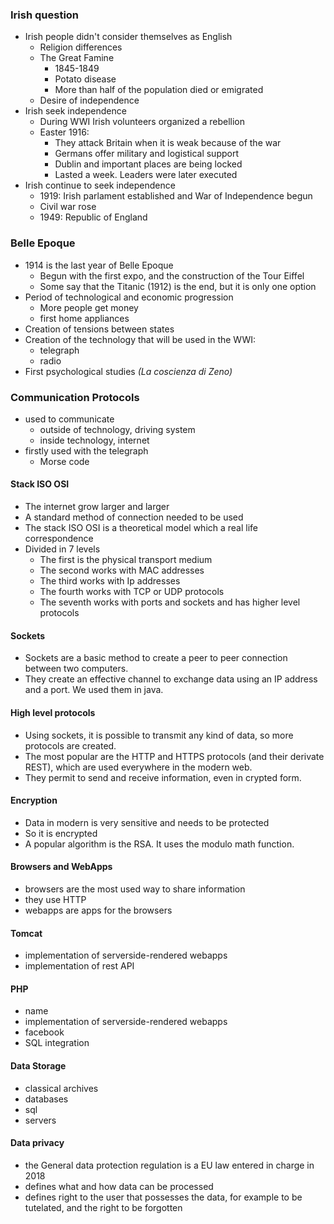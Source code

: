 ### Irish question
- Irish people didn't consider themselves as English
	- Religion differences
	- The Great Famine 
		- 1845-1849
		- Potato disease
		- More than half of the population died or emigrated
	- Desire of independence
- Irish seek independence 
	- During WWI Irish volunteers organized a rebellion
	- Easter 1916:
		- They attack Britain when it is weak because of the war
		- Germans offer military and logistical support
		- Dublin and important places are being locked
		- Lasted a week. Leaders were later executed
- Irish continue to seek independence
	- 1919: Irish parlament established and War of Independence begun
	- Civil war rose
	- 1949: Republic of England

### Belle Epoque
- 1914 is the last year of Belle Epoque
	- Begun with the first expo, and the construction of the Tour Eiffel
	- Some say that the Titanic (1912) is the end, but it is only one option
- Period of technological and economic progression
	- More people get money
	- first home appliances
- Creation of tensions between states
- Creation of the technology that will be used in the WWI:
	- telegraph
	- radio
- First psychological studies *(La coscienza di Zeno)*

### Communication Protocols
- used to communicate
	- outside of technology, driving system
	- inside technology, internet
- firstly used with the telegraph
	- Morse code

#### Stack ISO OSI
- The internet grow larger and larger
- A standard method of connection needed to be used
- The stack ISO OSI is a theoretical model which a real life correspondence
- Divided in 7 levels
	- The first is the physical transport medium
	- The second works with MAC addresses
	- The third works with Ip addresses
	- The fourth works with TCP or UDP protocols
	- The seventh works with ports and sockets and has higher level protocols

#### Sockets
- Sockets are a basic method to create a peer to peer connection between two computers.
- They create an effective channel to exchange data using an IP address and a port.
We used them in java.

#### High level protocols
- Using sockets, it is possible to transmit any kind of data, so more protocols are created. 
- The most popular are the HTTP and HTTPS protocols (and their derivate REST), which are used everywhere in the modern web.
- They permit to send and receive information, even in crypted form.

#### Encryption
- Data in modern is very sensitive and needs to be protected
- So it is encrypted
- A popular algorithm is the RSA. It uses the modulo math function.

#### Browsers and WebApps
- browsers are the most used way to share information
- they use HTTP
- webapps are apps for the browsers

#### Tomcat
- implementation of serverside-rendered webapps
- implementation of rest API

#### PHP
- name
- implementation of serverside-rendered webapps
- facebook
- SQL integration

#### Data Storage
- classical archives
- databases
- sql
- servers

#### Data privacy
- the General data protection regulation is a EU law entered in charge in 2018
- defines what and how data can be processed
- defines right to the user that possesses the data, for example to be tutelated, and the right to be forgotten